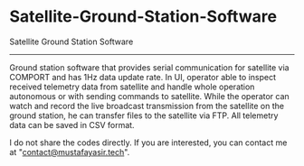 # Satellite-Ground-Station-Software
Satellite Ground Station Software
***************************************************

Ground station software that provides serial communication for satellite via COMPORT and has 1Hz data update rate. In UI, operator able to inspect received telemetry data from satellite and handle whole operation autonomous or with sending commands to satellite. While the operator can watch and record the live broadcast transmission from the satellite on the ground station, he can transfer files to the satellite via FTP. All telemetry data can be saved in CSV format.

I do not share the codes directly. If you are interested, you can contact me at "contact@mustafayasir.tech".


